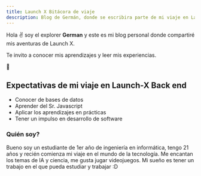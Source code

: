 ```yaml
---
title: Launch X Bitácora de viaje
description: Blog de Germán, donde se escribira parte de mi viaje en Launch-X Misión Backend con Node.js
---
```


Hola ✌️  soy el explorer **German** y este es mi blog personal donde compartiré mis aventuras de Launch X.

Te invito a conocer mis aprendizajes y leer mis experiencias.

🚀

## Expectativas de mi viaje en Launch-X Back end
- Conocer de bases de datos
- Aprender del Sr. Javascript
- Aplicar los aprendizajes en prácticas
- Tener un impulso en desarrollo de software


### Quién soy?
Bueno soy un estudiante de 1er año de ingeniería en informática, tengo 21 años y recién comienza mi viaje en el mundo de la tecnología.
Me encantan los temas de IA y ciencia, me gusta jugar videojuegos. Mi sueño es tener un trabajo en el que pueda estudiar y trabajar :D
